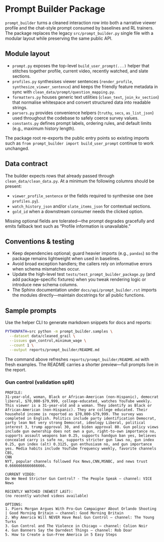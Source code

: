 # Prompt Builder Package

`prompt_builder` turns a cleaned interaction row into both a narrative viewer
profile and the chat-style prompt consumed by baselines and RL trainers. The
package replaces the legacy `src/prompt_builder.py` single file with a modular
layout while preserving the same public API.

## Module layout

- `prompt.py` exposes the top-level `build_user_prompt(...)` helper that stitches
  together profile, current video, recently watched, and slate sections.
- `profiles.py` synthesises viewer sentences (`render_profile`,
  `synthesize_viewer_sentence`) and keeps the friendly feature metadata in sync
  with `clean_data/prompt/question_mapping.py`.
- `formatters.py` houses generic text utilities (`clean_text`, `join_kv_section`)
  that normalise whitespace and convert structured data into readable strings.
- `parsers.py` provides convenience helpers (`truthy`, `secs`, `as_list_json`)
  used throughout the codebase to safely coerce survey values.
- `constants.py` defines prompt labels, ordering rules, and default limits (e.g.,
  maximum history length).

The package root re-exports the public entry points so existing imports such as
`from prompt_builder import build_user_prompt` continue to work unchanged.

## Data contract

The builder expects rows that already passed through `clean_data/clean_data.py`.
At a minimum the following columns should be present:

- `viewer_profile_sentence` or the fields required to synthesise one (see
  `profiles.py`).
- `watch_history_json` and/or `slate_items_json` for contextual sections.
- `gold_id` when a downstream consumer needs the clicked option.

Missing optional fields are tolerated—the prompt degrades gracefully and emits
fallback text such as “Profile information is unavailable.”

## Conventions & testing

- Keep dependencies optional; guard heavier imports (e.g., `pandas`) so the
  package remains lightweight when used in baselines.
- Avoid broad exception handlers; the callers rely on informative errors when
  schema mismatches occur.
- Update the high-level test `tests/test_prompt_builder_package.py` (and add
  package-specific fixtures) when you tweak rendering logic or introduce new
  schema columns.
- The Sphinx documentation under `docs/api/prompt_builder.rst` imports the
  modules directly—maintain docstrings for all public functions.

## Sample prompts

Use the helper CLI to generate markdown snippets for docs and reports:

```bash
PYTHONPATH=src python -m prompt_builder.samples \
  --dataset data/cleaned_grail \
  --issues gun_control,minimum_wage \
  --count 1 \
  --output reports/prompt_builder/README.md
```

The command above refreshes `reports/prompt_builder/README.md` with
fresh examples. The README carries a shorter preview—full prompts live in the
report.

### Gun control (validation split)

```text
PROFILE:
31-year-old, woman, Black or African-American (non-Hispanic), democrat liberal, $70,000-$79,999, college-educated, watches YouTube weekly. This viewer is a 31-year-old and a woman. They identify as Black or African-American (non-Hispanic). They are college educated. Their household income is reported as $70,000-$79,999. The survey was completed in English. Politics include party identification Democrat, party lean Not very strong Democrat, ideology Liberal, political interest 3, trump approval 30, and biden approval 80. Gun policy views include gun ownership does not own a gun, right-to-own importance no, supports assault weapons ban 0.25, supports handgun ban yes, believes concealed carry is safe no, supports stricter gun laws no, gun index 0.25, gun index (alt) 0.3125, gun enthusiasm no, and gun importance yes. Media habits include YouTube frequency weekly, favorite channels CBS,
CNN
NYT, popular channels followed Fox News,CNN,MSNBC, and news trust 0.6666666666666666.

CURRENT VIDEO:
Do We Need Stricter Gun Control? - The People Speak — channel: VICE News

RECENTLY WATCHED (NEWEST LAST):
(no recently watched videos available)

OPTIONS:
1. Piers Morgan Argues With Pro-Gun Campaigner About Orlando Shooting | Good Morning Britain — channel: Good Morning Britain
2. Why America Will NEVER Have Real Gun Control — channel: The Young Turks
3. Gun Control and The Violence in Chicago — channel: Colion Noir
4. Gun Banners Say the Darndest Things — channel: Rob Doar
5. How to Create a Gun-Free America in 5 Easy Steps
```
